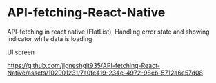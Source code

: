 # API-fetching-React-Native
API-fetching in react native (FlatList), Handling error state and showing indicator while data is loading

UI screen 

https://github.com/jigneshgit935/API-fetching-React-Native/assets/102901231/7a0fc419-234e-4972-98eb-5712a6e57d08

